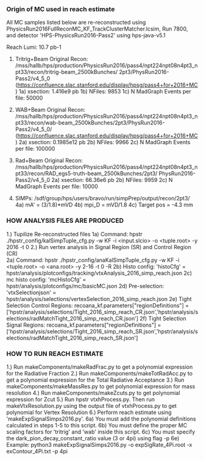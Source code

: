 ### Origin of MC used in reach estimate ###
All MC samples listed below are re-reconstructed using PhysicsRun2016FullReconMC_KF_TrackClusterMatcher.lcsim, Run 7800, and detector 'HPS-PhysicsRun2016-Pass2' using hps-java-v5.1

Reach Lumi: 10.7 pb-1

1) Tritrig+Beam Original Recon: /mss/hallb/hps/production/PhysicsRun2016/pass4/npt224npt08n4pt3_npt33/recon/tritrig-beam_2500kBunches/ 2pt3/PhysRun2016-
Pass2/v4_5_0 (https://confluence.slac.stanford.edu/display/hpsg/pass4+for+2016+MC)
    1a) xsection: 1.416e9 pb
    1b) NFiles: 9853
    1c) N MadGraph Events per file: 50000

2) WAB+Beam Original Recon: /mss/hallb/hps/production/PhysicsRun2016/pass4/npt224npt08n4pt3_npt33/recon/wab-beam_2500kBunches/2pt3/PhysRun2016-
Pass2/v4_5_0/ (https://confluence.slac.stanford.edu/display/hpsg/pass4+for+2016+MC)
    2a) xsection: 0.1985e12 pb
    2b) NFiles: 9966
    2c) N MadGraph Events per file: 100000

3) Rad+Beam Original Recon: /mss/hallb/hps/production/PhysicsRun2016/pass4/npt224npt08n4pt3_npt33/recon/RAD_egs5-truth-beam_2500kBunches/2pt3/
PhysRun2016-Pass2/v4_5_0
    2a) xsection: 66.36e6 pb
    2b) NFiles: 9959
    2c) N MadGraph Events per file: 10000

4) SIMPs: /sdf/group/hps/users/bravo/run/simpPrep/output/recon/2pt3/
    4a) mA' = (3/1.8)*mVD
        4b) mpi_D = mVD/1.8
            4c) Target pos = -4.3 mm


### HOW ANALYSIS FILES ARE PRODUCED ###
1.) Tupilize Re-reconstructed files
    1a) Command: hpstr ./hpstr_config/kalSimpTuple_cfg.py -w KF -i <input.slcio> -o <tuple.root> -y 2016 -t 0
2.) Run vertex analysis in Signal Region (SR) and Control Region (CR)  
    2a) Command: hpstr ./hpstr_config/anaKalSimpTuple_cfg.py -w KF -i <tuple.root> -o <ana.root> -y 2-16 -t 0 -R <CR or SR>
    2b) Histo config: 'histoCfg' = hpstr/analysis/plotconfigs/tracking/vtxAnalysis_2016_simp_reach.json
    2c) mc histo config: 'mcHistoCfg' = hpstr/analysis/plotconfigs/mc/basicMC.json
    2d) Pre-selection: 'vtxSelectionjson' = hpstr/analysis/selections/vertexSelection_2016_simp_reach.json
    2e) Tight Selection Control Regions: recoana_kf.parameters["regionDefinitions"] = ['hpstr/analysis/selections/Tight_2016_simp_reach_CR.json','hpstr/analysis/selections/radMatchTight_2016_simp_reach_CR.json']
    2f) Tight Selection Signal Regions: recoana_kf.parameters["regionDefinitions"] = ['hpstr/analysis/selections/Tight_2016_simp_reach_SR.json','hpstr/analysis/selections/radMatchTight_2016_simp_reach_SR.json']

### HOW TO RUN REACH ESTIMATE ###
1.) Run makeComponents/makeRadFrac.py to get a polynomial expression for the Radiative Fraction
2.) Run makeComponents/makeTotRadAcc.py to get a polynomial expression for the Total Radiative Acceptance
3.) Run makeComponents/makeMassRes.py to get polynomial expression for mass resolution
4.) Run makeComponents/makeZcuts.py to get polynomial expression for Zcut
5.) Run hpstr vtxhProcess.py. Then run makeVtxResolution.py using the output file of vtxhProcess.py to get polynomial for Vertex Resolution
6.) Perform reach estimate using 'makeExpSignalSimps2016.py'. 
    6a) You must add the polynomial definitions calculated in steps 1-5 to this script.
    6b) You must define the proper MC scaling factors for 'tritrig' and 'wab' inside this script.
    6c) You must specify the dark_pion_decay_constant_ratio value (3 or 4pi) using flag -p
    6e) Example: python3 makeExpSignalSimps2016.py -o expSigRate_4Pi.root -x exContour_4Pi.txt -p 4pi

